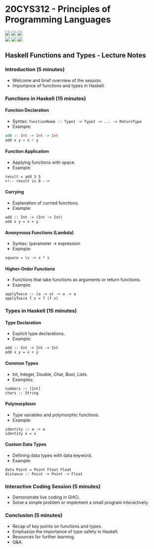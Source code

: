 # 20CYS312 - Principles of Programming Languages
![](https://img.shields.io/badge/Batch-21CYS-lightgreen) ![](https://img.shields.io/badge/UG-blue) ![](https://img.shields.io/badge/Subject-PPL-blue) <br/>
![](https://img.shields.io/badge/Lecture-2-orange) ![](https://img.shields.io/badge/Practical-3-orange) ![](https://img.shields.io/badge/Credits-3-orange)

## Haskell Functions and Types - Lecture Notes

### Introduction (5 minutes)
- Welcome and brief overview of the session.
- Importance of functions and types in Haskell.

### Functions in Haskell (15 minutes)

#### Function Declaration
- Syntax: `functionName :: Type1 -> Type2 -> ... -> ReturnType`
- Example:
```haskell
add :: Int -> Int -> Int
add x y = x + y
```

#### Function Application
- Applying functions with space.
- Example:
```
result = add 3 5
<!-- result is 8 -->
```

#### Currying
- Explanation of curried functions.
- Example:
```
add :: Int -> (Int -> Int)
add x y = x + y
```

#### Anonymous Functions (Lambda)
- Syntax: \parameter -> expression
- Example:
```
square = \x -> x * x
```

#### Higher-Order Functions
- Functions that take functions as arguments or return functions.
- Example:
```
applyTwice :: (a -> a) -> a -> a
applyTwice f x = f (f x)
```

### Types in Haskell (15 minutes)
#### Type Declaration
- Explicit type declarations.
- Example:
```
add :: Int -> Int -> Int
add x y = x + y
```

#### Common Types
- Int, Integer, Double, Char, Bool, Lists.
- Examples:
```
numbers :: [Int]
chars :: String
```

#### Polymorphism
- Type variables and polymorphic functions.
- Example:
```
identity :: a -> a
identity x = x
```

#### Custom Data Types
- Defining data types with data keyword.
- Example:
```
data Point = Point Float Float
distance :: Point -> Point -> Float
```

### Interactive Coding Session (5 minutes)
- Demonstrate live coding in GHCi.
- Solve a simple problem or implement a small program interactively.

### Conclusion (5 minutes)
- Recap of key points on functions and types.
- Emphasize the importance of type safety in Haskell.
- Resources for further learning.
- Q&A.
